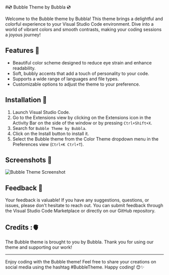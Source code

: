 #💿 Bubble Theme by Bubbla 💿

Welcome to the Bubble theme by Bubbla! This theme brings a delightful and colorful experience to your Visual Studio Code environment. Dive into a world of vibrant colors and smooth contrasts, making your coding sessions a joyous journey!

## Features 🎨

- Beautiful color scheme designed to reduce eye strain and enhance readability.
- Soft, bubbly accents that add a touch of personality to your code.
- Supports a wide range of languages and file types.
- Customizable options to adjust the theme to your preference.

## Installation 🚀

1. Launch Visual Studio Code.
2. Go to the Extensions view by clicking on the Extensions icon in the Activity Bar on the side of the window or by pressing `Ctrl+Shift+X`.
3. Search for `Bubble Theme by Bubbla`.
4. Click on the Install button to install it.
5. Select the Bubble theme from the Color Theme dropdown menu in the Preferences view (`Ctrl+K Ctrl+T`).

## Screenshots 📸

![Bubble Theme Screenshot](https://example.com/bubble-theme-screenshot.png)

## Feedback 💌

Your feedback is valuable! If you have any suggestions, questions, or issues, please don't hesitate to reach out. You can submit feedback through the Visual Studio Code Marketplace or directly on our GitHub repository.

## Credits :🫀

The Bubble theme is brought to you by Bubbla. Thank you for using our theme and supporting our work! 

---

Enjoy coding with the Bubble theme! Feel free to share your creations on social media using the hashtag #BubbleTheme. Happy coding! 😊✨

